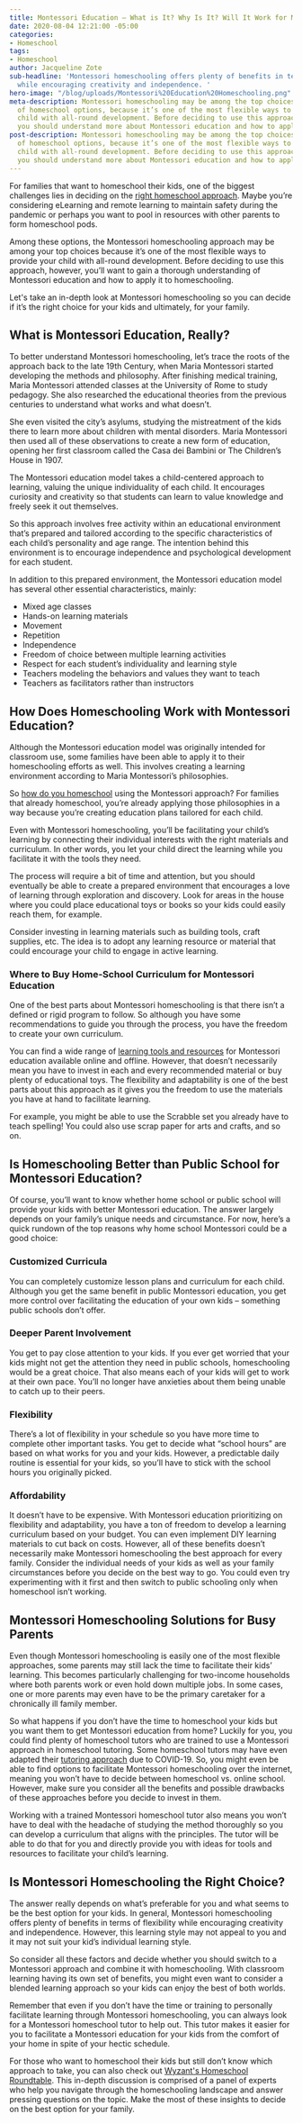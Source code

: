 ```yaml
---
title: Montessori Education – What is It? Why Is It? Will It Work for My Family?
date: 2020-08-04 12:21:00 -05:00
categories:
- Homeschool
tags:
- Homeschool
author: Jacqueline Zote
sub-headline: 'Montessori homeschooling offers plenty of benefits in terms of flexibility
  while encouraging creativity and independence. '
hero-image: "/blog/uploads/Montessori%20Education%20Homeschooling.png"
meta-description: Montessori homeschooling may be among the top choices on your list
  of homeschool options, because it’s one of the most flexible ways to provide your
  child with all-round development. Before deciding to use this approach, however,
  you should understand more about Montessori education and how to apply it to homeschooling.
post-description: Montessori homeschooling may be among the top choices on your list
  of homeschool options, because it’s one of the most flexible ways to provide your
  child with all-round development. Before deciding to use this approach, however,
  you should understand more about Montessori education and how to apply it to homeschooling.
---
```


For families that want to homeschool their kids, one of the biggest challenges lies in deciding on the [right homeschool approach](https://www.wyzant.com/blog/which-homeschool-approach-is-right-for-your-kids/). Maybe you’re considering eLearning and remote learning to maintain safety during the pandemic or perhaps you want to pool in resources with other parents to form homeschool pods.

Among these options, the Montessori homeschooling approach may be among your top choices because it’s one of the most flexible ways to provide your child with all-round development. Before deciding to use this approach, however, you’ll want to gain a thorough understanding of Montessori education and how to apply it to homeschooling.

Let's take an in-depth look at Montessori homeschooling so you can decide if it’s the right choice for your kids and ultimately, for your family.

## What is Montessori Education, Really?
To better understand Montessori homeschooling, let’s trace the roots of the approach back to the late 19th Century, when Maria Montessori started developing the methods and philosophy. After finishing medical training, Maria Montessori attended classes at the University of Rome to study pedagogy. She also researched the educational theories from the previous centuries to understand what works and what doesn’t.

She even visited the city’s asylums, studying the mistreatment of the kids there to learn more about children with mental disorders. Maria Montessori then used all of these observations to create a new form of education, opening her first classroom called the Casa dei Bambini or The Children’s House in 1907.

The Montessori education model takes a child-centered approach to learning, valuing the unique individuality of each child. It encourages curiosity and creativity so that students can learn to value knowledge and freely seek it out themselves.

So this approach involves free activity within an educational environment that’s prepared and tailored according to the specific characteristics of each child’s personality and age range. The intention behind this environment is to encourage independence and psychological development for each student. 

In addition to this prepared environment, the Montessori education model has several other essential characteristics, mainly:

* Mixed age classes
* Hands-on learning materials
* Movement
* Repetition
* Independence
* Freedom of choice between multiple learning activities
* Respect for each student’s individuality and learning style
* Teachers modeling the behaviors and values they want to teach
* Teachers as facilitators rather than instructors

## How Does Homeschooling Work with Montessori Education?
Although the Montessori education model was originally intended for classroom use, some families have been able to apply it to their homeschooling efforts as well. This involves creating a learning environment according to Maria Montessori’s philosophies.
 
So [how do you homeschool](https://www.wyzant.com/blog/how-to-homeschool/) using the Montessori approach? For families that already homeschool, you’re already applying those philosophies in a way because you’re creating education plans tailored for each child. 

Even with Montessori homeschooling, you’ll be facilitating your child’s learning by connecting their individual interests with the right materials and curriculum. In other words, you let your child direct the learning while you facilitate it with the tools they need.

The process will require a bit of time and attention, but you should eventually be able to create a prepared environment that encourages a love of learning through exploration and discovery. Look for areas in the house where you could place educational toys or books so your kids could easily reach them, for example. 

Consider investing in learning materials such as building tools, craft supplies, etc. The idea is to adopt any learning resource or material that could encourage your child to engage in active learning. 

### Where to Buy Home-School Curriculum for Montessori Education
One of the best parts about Montessori homeschooling is that there isn’t a defined or rigid program to follow. So although you have some recommendations to guide you through the process, you have the freedom to create your own curriculum. 

You can find a wide range of [learning tools and resources](https://www.wyzant.com/blog/online-back-to-school-resources/) for Montessori education available online and offline. However, that doesn’t necessarily mean you have to invest in each and every recommended material or buy plenty of educational toys. The flexibility and adaptability is one of the best parts about this approach as it gives you the freedom to use the materials you have at hand to facilitate learning.

For example, you might be able to use the Scrabble set you already have to teach spelling! You could also use scrap paper for arts and crafts, and so on. 

## Is Homeschooling Better than Public School for Montessori Education?

Of course, you’ll want to know whether home school or public school will provide your kids with better Montessori education. The answer largely depends on your family’s unique needs and circumstance. For now, here’s a quick rundown of the top reasons why home school Montessori could be a good choice:

### Customized Curricula
You can completely customize lesson plans and curriculum for each child. Although you get the same benefit in public Montessori education, you get more control over facilitating the education of your own kids – something public schools don’t offer.

### Deeper Parent Involvement
You get to pay close attention to your kids. If you ever get worried that your kids might not get the attention they need in public schools, homeschooling would be a great choice. That also means each of your kids will get to work at their own pace. You’ll no longer have anxieties about them being unable to catch up to their peers. 

### Flexibility
There’s a lot of flexibility in your schedule so you have more time to complete other important tasks. You get to decide what “school hours” are based on what works for you and your kids. However, a predictable daily routine is essential for your kids, so you’ll have to stick with the school hours you originally picked.

### Affordability
It doesn’t have to be expensive. With Montessori education prioritizing on flexibility and adaptability, you have a ton of freedom to develop a learning curriculum based on your budget. You can even implement DIY learning materials to cut back on costs.
However, all of these benefits doesn’t necessarily make Montessori homeschooling the best approach for every family. Consider the individual needs of your kids as well as your family circumstances before you decide on the best way to go. You could even try experimenting with it first and then switch to public schooling only when homeschool isn’t working.

## Montessori Homeschooling Solutions for Busy Parents
Even though Montessori homeschooling is easily one of the most flexible approaches, some parents may still lack the time to facilitate their kids’ learning. This becomes particularly challenging for two-income households where both parents work or even hold down multiple jobs. In some cases, one or more parents may even have to be the primary caretaker for a chronically ill family member.

So what happens if you don’t have the time to homeschool your kids but you want them to get Montessori education from home? Luckily for you, you could find plenty of homeschool tutors who are trained to use a Montessori approach in homeschool tutoring. 
Some homeschool tutors may have even adapted their [tutoring approach](https://www.wyzant.com/blog/covid-19-tutoring/) due to COVID-19. So, you might even be able to find options to facilitate Montessori homeschooling over the internet, meaning you won’t have to decide between homeschool vs. online school. However, make sure you consider all the benefits and possible drawbacks of these approaches before you decide to invest in them.

Working with a trained Montessori homeschool tutor also means you won’t have to deal with the headache of studying the method thoroughly so you can develop a curriculum that aligns with the principles. The tutor will be able to do that for you and directly provide you with ideas for tools and resources to facilitate your child’s learning.

## Is Montessori Homeschooling the Right Choice?
The answer really depends on what’s preferable for you and what seems to be the best option for your kids. In general, Montessori homeschooling offers plenty of benefits in terms of flexibility while encouraging creativity and independence. However, this learning style may not appeal to you and it may not suit your kid’s individual learning style. 

So consider all these factors and decide whether you should switch to a Montessori approach and combine it with homeschooling. With classroom learning having its own set of benefits, you might even want to consider a blended learning approach so your kids can enjoy the best of both worlds. 

Remember that even if you don’t have the time or training to personally facilitate learning through Montessori homeschooling, you can always look for a Montessori homeschool tutor to help out. This tutor makes it easier for you to facilitate a Montessori education for your kids from the comfort of your home in spite of your hectic schedule.

For those who want to homeschool their kids but still don’t know which approach to take, you can also check out [Wyzant's Homeschool Roundtable](https://www.wyzant.com/blog/homeschool-roundtable/). This in-depth discussion is comprised of a panel of experts who help you navigate through the homeschooling landscape and answer pressing questions on the topic. Make the most of these insights to decide on the best option for your family.
